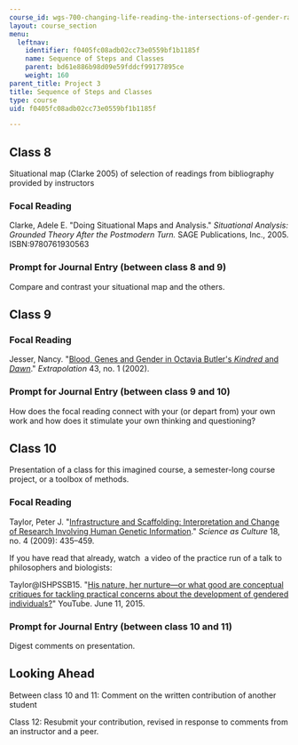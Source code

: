 ```yaml
---
course_id: wgs-700-changing-life-reading-the-intersections-of-gender-race-biology-and-literature-spring-2017
layout: course_section
menu:
  leftnav:
    identifier: f0405fc08adb02cc73e0559bf1b1185f
    name: Sequence of Steps and Classes
    parent: bd61e886b98d09e59fddcf99177895ce
    weight: 160
parent_title: Project 3
title: Sequence of Steps and Classes
type: course
uid: f0405fc08adb02cc73e0559bf1b1185f

---
```


Class 8
-------

Situational map (Clarke 2005) of selection of readings from bibliography provided by instructors

### Focal Reading

Clarke, Adele E. "Doing Situational Maps and Analysis." _Situational Analysis: Grounded Theory After the Postmodern Turn._ SAGE Publications, Inc., 2005. ISBN:9780761930563

### Prompt for Journal Entry (between class 8 and 9)

Compare and contrast your situational map and the others.

Class 9
-------

### Focal Reading

Jesser, Nancy. "[Blood, Genes and Gender in Octavia Butler's _Kindred_ and _Dawn_](http://online.liverpooluniversitypress.co.uk/doi/abs/10.3828/extr.2002.43.1.05)." _Extrapolation_ 43, no. 1 (2002).

### Prompt for Journal Entry (between class 9 and 10)

How does the focal reading connect with your (or depart from) your own work and how does it stimulate your own thinking and questioning?

Class 10
--------

Presentation of a class for this imagined course, a semester-long course project, or a toolbox of methods.

### Focal Reading

Taylor, Peter J. "[Infrastructure and Scaffolding: Interpretation and Change of Research Involving Human Genetic Information](http://www.tandfonline.com/doi/abs/10.1080/09505430902946649)." _Science as Culture_ 18, no. 4 (2009): 435–459. 

If you have read that already, watch  a video of the practice run of a talk to philosophers and biologists:

Taylor@ISHPSSB15. "[His nature, her nurture—or what good are conceptual critiques for tackling practical concerns about the development of gendered individuals?](https://www.youtube.com/watch?v=gE75Cf_8K34&feature=youtu.be)" YouTube. June 11, 2015. 

### Prompt for Journal Entry (between class 10 and 11)

Digest comments on presentation.

Looking Ahead
-------------

Between class 10 and 11: Comment on the written contribution of another student

Class 12: Resubmit your contribution, revised in response to comments from an instructor and a peer.